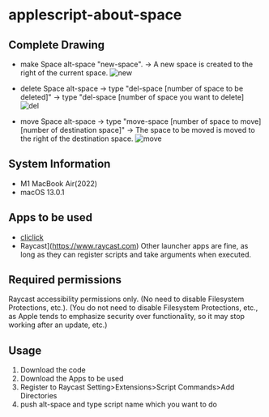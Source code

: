 # applescript-about-space
## Complete Drawing
- make Space
alt-space "new-space".
-> A new space is created to the right of the current space.
![new](https://user-images.githubusercontent.com/32339438/210404307-c3740b2e-e818-4edd-b2f0-0c7f62c46892.gif)

- delete Space
alt-space -> type "del-space [number of space to be deleted]"
-> type "del-space [number of space you want to delete]
![del](https://user-images.githubusercontent.com/32339438/210404356-c745ea15-f48d-4454-a90c-08adbfa9c0dd.gif)

- move Space
alt-space -> type "move-space [number of space to move] [number of destination space]"
-> The space to be moved is moved to the right of the destination space.
![move](https://user-images.githubusercontent.com/32339438/210404513-916c7544-d156-465b-b258-fc665feba48d.gif)


## System Information
- M1 MacBook Air(2022)
- macOS 13.0.1

## Apps to be used
- [cliclick](https://github.com/BlueM/cliclick)
- Raycast](https://www.raycast.com)
Other launcher apps are fine, as long as they can register scripts and take arguments when executed.

## Required permissions
Raycast accessibility permissions only.
(No need to disable Filesystem Protections, etc.). (You do not need to disable Filesystem Protections, etc., as Apple tends to emphasize security over functionality, so it may stop working after an update, etc.)


## Usage
1. Download the code
1. Download the Apps to be used
1. Register to Raycast
Setting>Extensions>Script Commands>Add Directories
1. push alt-space and type script name which you want to do
